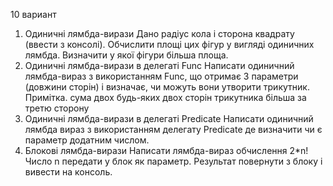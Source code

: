10 вариант
1. Одиничні лямбда-вирази 
Дано радіус кола і сторона квадрату (ввести з консолі).  Обчислити площі цих фігур у вигляді одиничних лямбда. Визначити у якої фігури більша площа. 
2. Одиничні лямбда-вирази в делегаті Funс
Написати одиничний лямбда-вираз з використанням Func, що отримає 3 параметри (довжини сторін) і визначає, чи можуть вони утворити трикутник.
Примітка. 
сума двох будь-яких двох сторін трикутника більша за третю сторону
3. Одиничні лямбда-вирази в делегаті Predicate
Написати одиничний лямбда вираз з використанням делегату Predicate де визначити чи є параметр додатним числом.
4. Блокові лямбда-вирази
Написати лямбда-вираз обчислення 2*n! Число n передати у блок як параметр. Результат повернути з блоку і вивести на консоль.

